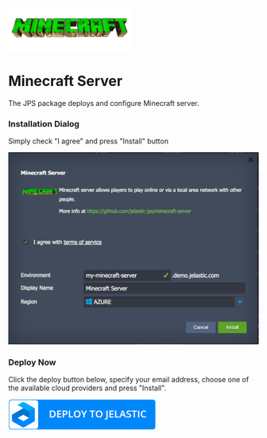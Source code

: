 <a href="../../../itzg-minecraft-server"><img src="images/Minecraft.png" width="250" alt="itzg Minecraft server" /></a>
# Minecraft Server

The JPS package deploys and configure Minecraft server.

### Installation Dialog
Simply check "I agree" and press "Install" button

<img src="images/minecraft-server-installation.png" width="600">

### Deploy Now

Click the deploy button below, specify your email address, choose one of the available cloud providers and press "Install".

[![Deploy](https://github.com/jelastic-jps/git-push-deploy/raw/master/images/deploy-to-jelastic.png)](https://jelastic.com/install-application/?manifest=https://raw.githubusercontent.com/jelastic-jps/minecraft-server/master/manifest.jps) 
